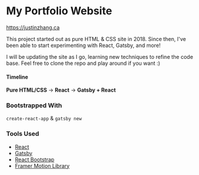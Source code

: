 # My Portfolio Website
https://justinzhang.ca

This project started out as pure HTML & CSS site in 2018. Since then, I've been able to start experimenting with React, Gatsby, and more!

I will be updating the site as I go, learning new techniques to refine the code base. Feel free to clone the repo and play around if you want :)

#### Timeline
**Pure HTML/CSS** -> **React** -> **Gatsby + React**

### Bootstrapped With
`create-react-app` & `gatsby new` 

### Tools Used
- [React](https://reactjs.org/)
- [Gatsby](https://www.gatsbyjs.org/)
- [React Bootstrap](https://react-bootstrap.github.io/getting-started/introduction/)
- [Framer Motion Library](https://www.framer.com/motion/)
